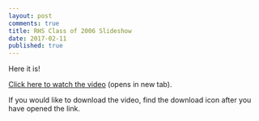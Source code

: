 ```yaml
---
layout: post
comments: true
title: RHS Class of 2006 Slideshow
date: 2017-02-11
published: true
---
```


Here it is!

[Click here to watch the video](https://drive.google.com/file/d/0B9KHybLGTrZvcF80Z1RrcUoweEE/view) (opens in new tab).

If you would like to download the video, find the download icon after you have opened the link.
